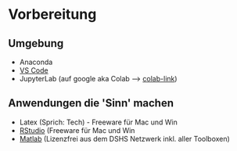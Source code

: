 # Vorbereitung

## Umgebung
- Anaconda
- [VS Code](https://code.visualstudio.com/download)
- JupyterLab (auf google aka Colab --> [colab-link](https://colab.research.google.com/notebooks/intro.ipynb#recent=true))


## Anwendungen die 'Sinn' machen
- Latex (Sprich: Tech) - Freeware für Mac und Win
- [RStudio](https://rstudio.com) (Freeware für Mac und Win
- [Matlab](https://mathworks.com) (Lizenzfrei aus dem DSHS Netzwerk inkl. aller Toolboxen)
